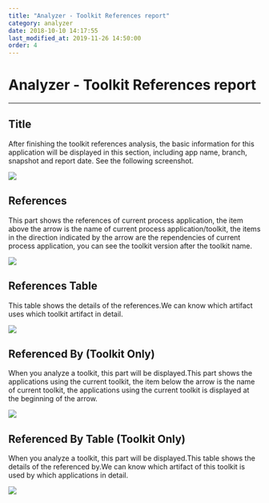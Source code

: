 ```yaml
---
title: "Analyzer - Toolkit References report"
category: analyzer
date: 2018-10-10 14:17:55
last_modified_at: 2019-11-26 14:50:00
order: 4
---
```


# Analyzer - Toolkit References report
***
## Title
   
   After finishing the toolkit references analysis, the basic information for this application will be displayed in this section, including app name, branch, snapshot and report date. See the following screenshot.

   ![][analyzer_toolkit_references_report_title]

  
## References 

   This part shows the references of current process application, the item above the arrow is the name of current process application/toolkit, the items in the direction indicated by the arrow are the rependencies of current process application, you can see the toolkit version after the toolkit name. 

   ![][analyzer_toolkit_references_report_references]

## References Table

   This table shows the details of the references.We can know which artifact uses which toolkit artifact in detail.

   ![][analyzer_toolkit_references_report_references_table]

## Referenced By (Toolkit Only)

   When you analyze a toolkit, this part will be displayed.This part shows the applications using the current toolkit, the item below the arrow is the name of current toolkit, the applications using the current toolkit is displayed at the beginning of the arrow. 

   ![][analyzer_toolkit_references_report_referenced_by]

## Referenced By Table (Toolkit Only)

   When you analyze a toolkit, this part will be displayed.This table shows the details of the referenced by.We can know which artifact of this toolkit is used by which applications in detail.

   ![][analyzer_toolkit_references_report_referenced_by_report]


[analyzer_toolkit_references_report_title]: ../images/analyzer/analyzer_toolkit_references_report_title.PNG
[analyzer_toolkit_references_report_references]: ../images/analyzer/analyzer_toolkit_references_report_references.PNG
[analyzer_toolkit_references_report_references_table]: ../images/analyzer/analyzer_toolkit_references_report_references_table.PNG
[analyzer_toolkit_references_report_referenced_by]: ../images/analyzer/analyzer_toolkit_references_report_referenced_by.PNG
[analyzer_toolkit_references_report_referenced_by_report]: ../images/analyzer/analyzer_toolkit_references_report_referenced_by_report.PNG

